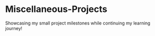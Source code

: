 # Miscellaneous-Projects
Showcasing my small project milestones while continuing my learning journey!
